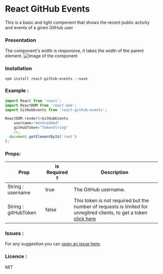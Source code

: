 #   React GitHub Events
This is a basic and light component that shows the recent public activity and events of a given GitHub user

### Presentation
The component's width is responsive, it takes the width of the parent element.
![Image of the component](https://cloud.githubusercontent.com/assets/10856604/26252415/767403e6-3cb0-11e7-822a-53bc68a57af5.png)


### Installation
```shell
npm install react-github-events --save
```
### Example :
```javascript
import React from 'react';
import ReactDOM from 'react-dom';
import GitHubEvents from 'react-github-events';

ReactDOM.render(<GitHubEvents
    username="meshredded"
    gitHubToken="TokenString"
    />,
  document.getElementById('root')
);
```

### Props:
|  Prop | is Required ?   | Description   |
|---|---|---|
| String : username    | true   | The GitHub username. |
| String : gitHubToken |  false | This token is not required but the number of requests is limited for unregitred clients, to get a token [click here](https://github.com/settings/tokens)   |

### Issues :
For any suggestion you can [open an issue here](https://github.com/Meshredded/react-github-events/issues).

### Licence :
MIT
